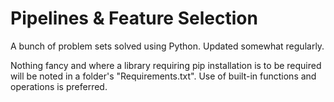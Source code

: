 # Pipelines & Feature Selection

A bunch of problem sets solved using Python. Updated somewhat regularly.

Nothing fancy and where a library requiring pip installation is to be required will be noted in a folder's "Requirements.txt". Use of built-in functions and operations is preferred.

